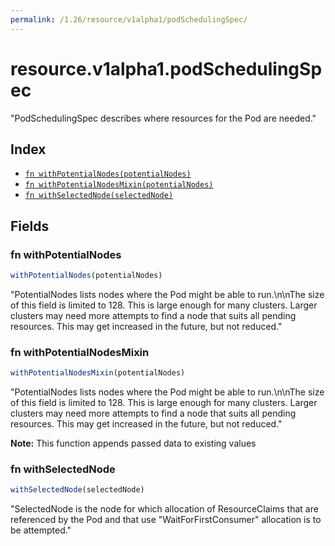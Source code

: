 ```yaml
---
permalink: /1.26/resource/v1alpha1/podSchedulingSpec/
---
```


# resource.v1alpha1.podSchedulingSpec

"PodSchedulingSpec describes where resources for the Pod are needed."

## Index

* [`fn withPotentialNodes(potentialNodes)`](#fn-withpotentialnodes)
* [`fn withPotentialNodesMixin(potentialNodes)`](#fn-withpotentialnodesmixin)
* [`fn withSelectedNode(selectedNode)`](#fn-withselectednode)

## Fields

### fn withPotentialNodes

```ts
withPotentialNodes(potentialNodes)
```

"PotentialNodes lists nodes where the Pod might be able to run.\n\nThe size of this field is limited to 128. This is large enough for many clusters. Larger clusters may need more attempts to find a node that suits all pending resources. This may get increased in the future, but not reduced."

### fn withPotentialNodesMixin

```ts
withPotentialNodesMixin(potentialNodes)
```

"PotentialNodes lists nodes where the Pod might be able to run.\n\nThe size of this field is limited to 128. This is large enough for many clusters. Larger clusters may need more attempts to find a node that suits all pending resources. This may get increased in the future, but not reduced."

**Note:** This function appends passed data to existing values

### fn withSelectedNode

```ts
withSelectedNode(selectedNode)
```

"SelectedNode is the node for which allocation of ResourceClaims that are referenced by the Pod and that use \"WaitForFirstConsumer\" allocation is to be attempted."
